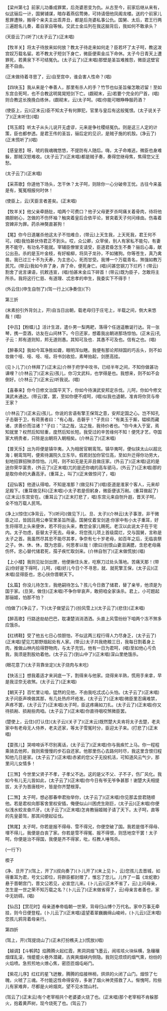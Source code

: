 <!-- { "loadSidebar": true } -->
【梁州第七】前家儿功番成罪累，后尧婆恩变为仇。从古至今，前家后继从来有，似这骊后一计，国舅铺谋，暗存着燕侣莺俦，可持请佃他凤阁龙楼。送的个前家儿惹罪遭殃，搬得个亲夫主出乖弄丑，都是后尧婆私事公仇。国舅、太后，君王行两三遍题名儿奏，着自家自等候。交武士金瓜列在我这脑背后，我如何不敢承头？

(天臣云了)(听了)(太子云了)(正末唱)

【牧羊关】将太子待放来如何放？教太子待走来如何走？臣若坏了太子呵，教这泼宫奴万载名留。若不教太子短剑下身亡，微臣便索金瓜下命休。太子今日青天上遭罪死，若黄泉下不可结冤仇。(太子云了)(正末唱)那壁是圣旨难推怨，微臣这壁官差不自由。

(正末做待着寻思了，云)自至宫中，谁会害人性命？(唱)

【四块玉】我从来是个奉善人，那里有杀人的手？竹节也似圣旨催怎敢迟留！至如东宫合死呵，也不合教这明晃晃短剑下亡。(觑砌末，云)若要个完全的尸首，(唱)则合教这长挽挽白练休，(觑砌末，云)太子呵。(唱)你能可眼睁睁服药酒？

(使臣上，云)(正末云)臣不知太子有何罪犯，官里与皇后有这般冤恨。(太子说关子了)(正末听住)(唱)

【骂玉郎】听太子从头儿说开无虚谬，元来是争社稷结冤仇。则是这三人定的计策，臣也都参透。是君王传的圣旨，骊后定的见识，是贼子施的机彀。(净云了)(正末慌听了)(唱)

【感皇恩】呀，唬的我魂魄悠悠，不提防有人随后。嗨，太子命难逃，微臣也身难躲，那贼汉怒难收。(太子云了)(正末唱)都是贼子奏，奏得您继母焦，焦得您父王愁。

(太子云了)(正末唱)

【采茶歌】你道他下场头，怎干休？太子呵，则除你一心分破帝王忧。古往今来虽是有，冤冤相报何时休！

(使臣上，云)天臣言者差矣。(正末唱)

【牧羊关】他父亲牵肠肚，咱两个可费口？他子父母更歹杀呵痛关着骨肉，待将他摘胆剜心，怎做的不伤怀袖？触突着皇后合依平论，冒突着天子何问缘由。伤毒着宫婢非为罪。药杀神獒直甚狗！

【尾】你今日道屠杀他这太子不怕难合，(带云)上天生我，上天死我，君王何不可。(唱)我怕甚伏侍君正不到头。哎，众公卿，众宰侯，别人有家私不能勾，有妻男不能守，有功名不能就。宰辅臣僚冒支请受，臣道君昏怎生不奏？骊后心毒，献公出丑。杀的是玉叶金枝，有好榆柳，将凤子龙孙，不如猪狗。你等苍生，真乃禽兽。我已过三十不为夭寿，为主忠心，死而甘受。我博一个万载青名，煞强如教万民咒。(带云)我如今弃了身，弃了命，便死身亡。(唱)问甚您钢刀下烂朽！(带云)割舍了讹言课语，抗敕违宣，(唱)怕甚末金瓜下碎首！(带云)既为臣子，怎敢将主所杀。我将这行仁慈、有道理、忒忠孝的申生，我委实下不得手！

(外云住)(申生自刎了)(驾一行上)(净奏住)(下)

第三折

(末素扮引外背剑上，开)自当日出朝，载老母归于庄宅上，半载之间，倒大来悠哉！(唱)

【中吕】【粉蝶儿】活计生涯，遣仆男一梨两耙，落得个任逍遥散诞行达。背一张琴，携一壶酒，访友在山间林下。今日还家，想着我出朝进那场惊怕。(正末云)孔子云：邦有道则知，邦无道则愚。其知可及也．其愚不可及也。信有之也。(唱)

【醉春风】我如今耳净胜如聋，眼明浑似瞎。我便有那论邦辩国的巧舌头，则不如妆做个哑、哑、哑、哑。将书剑收拾，素琴抬起，剑匣高挂。

(见卜儿了)(介林拜了)(正末云)介林于府学中攻书，已经半年之间，不知你做甚功课哩？(介林云了)(正末云)孩儿，你习文武科，也学得是也。我想来，则不如不会倒好。(介林云了)(正末云)听我说。(唱)

【喜春来】你今日修文治国平天下，你如今待演武安邦定杀伐。儿呵，你如今修文演武未通达。(带云)罢，罢，至如你便不成呵，(唱)似我也退朝，准肯将你货与帝王家？

(介林云了)(正末云)孩儿，你说的言语有擎王保驾之意，安邦定国之心。岂不知孔子击磬于卫，有荷蒉者曰："有心哉，击磬乎！"子贡曰："有美玉于厮，韫椟而藏诸，求善价而沽诸？"子曰："沽之哉，沽之哉，我待价者也。"你今未入于室，焉知就里？权然后知轻重，度然后知长短。我受过的辛苦缘何不知！便凭才艺，夺国家大柄贵者，只除是出朝将入朝相矣。(介林云了)(正末唱)

【普天乐】出为将便是镇华夷，入为相居官朝鸾驾。镇华夷呵，便似挟太山以超北海；朝鸾驾呵，便索待漏院久立东华。假若封加你官位高，至如升迁得你功劳大，刬地招罪招殃添惊怕。儿呵，则不如无是无非且做庄家。(外云了)(正末唱)这的是送你荣华富贵，(外云了)(正末唱)兀的是还你魂的高车驷马，(外云了)(正末唱)那的是取你命的大纛高牙。(重耳上，叫了)(正末做惊问了，唱)

【迎仙客】他道认得咱，不知是准那？(做见科了)(唱)臣道是淮家个客人，元来却足殿下。(重耳做见科)(正末唱)小太子若是但躬身，微臣便该万剐。(重耳做起了)(正末云)东宫安在。(重耳云了)(正末打悲了，唱)东宫元来自刎升遐，晋天子呵，全不怕万载人民骂。

(净上)(惊住)(净背云，下)(听问)(做见下儿、旦、太子)(介林云)太子事泄，非干微臣之过，皆因吕用公奉官里圣旨所逼。国舅仗着宝剑道:你家中有小太子重耳，好生将得项上头来便休，若不将出头来，教您全家儿赐死。老汉以此说太子在于宅内。太子勿虑，臣替太子死去。母亲，将您孩儿项上首级腐烂，交与国舅，言称是太子之首。我虽然尽其忠不能尽其孝，争奈有七十岁老母，如百年之后，无临丧祭之子。休、休、休，既为忠臣，何思孝以哉！(歌曰)别恨山妻泪满腮，含悲老母痛伤怀。忠心替代储君死，孺子疾忙取剑来。(介林自刎了)(正末做慌放)(唱)

【上小楼】我则见扯剑出匣，他便揪住头发，吃察刀过处头落地。苦痛天那！(带云)你好是下得呵，儿呵，(唱)好儿今日个不寻思，就、就死擎王保，(太子云)(正末唱)显得臣也，忠心扶你晋朝天下。

【幺篇】你没儿待怎生，我绝嗣待怎么？孩儿今日救了储君，替了亲爷，他须是为国于家。(旦哭，做住)(正末唱)不争你举哀声，敢把咱全家诛杀。君上，小可题起那骊姬，怕那不怕？

(怕做了)(净云了，下)(太子做望云了)(扮风雪上)(太子云了)(悲住)(正末唱)

【醉高歌】行路途劫劫巴巴，耽凄楚消消洒洒。头直上风雪纷纷下咱两个冻不煞多应饿杀。

【红绣鞋】受了他五七日心惊胆怕，不似这两三程行得人力尽身乏，(太子云了)(正末唱)望见兀那野烟起处有人家。(带云)太子共我绝粮三日，我每日割着身上肉，推做山林内拾得野物肉，与太子充饥，他有一日为君呵，(唱)至如他心亏负我，我须是割股劝着他。(太子云了)(到山中了)(正末唱)深山里绝饿杀。

(眼花意了)(太子背靠坐定)(太子烧肉与末吃)

【快活三】想我着适才来涧底一下，割得来与他家。烧得来半熟，慌用手来拿，早是我涩奈无收煞。(太子云了)(正末唱)

【朝天子】百忙里让咱，猛然的见他，不由我吃忒忒心头怕。(太子云了)(正末唱)太子问臣声唤做其那，有几处热疖坏疮发。(太子云了)(正末唱)微臣里忍痛难禁，声疼不罢，(太子云了)(正末唱)太子呵，臣这疼痛如刀扎。(太子云了)(正末唱)你又待损剐、损剐些肉咱。(太子云了)(正末唱)你直待咽咬煞微臣罢。

(楚使上，云住)(打认住)(太子云)(关子了)(正末云)既然楚大夫肯将太子去楚，老夫家中有老母无人侍养，老夫还家，等太子雪冤时分，臣迎太子来。(打悲了)(正末唱)

【耍孩儿】哭啼啼诉不尽别离话，(太子云了)(正末唱)你与我疾忙上马。你一程程乘骑去他邦，我则索慢慢的步石自还家。他那里伤心去路何时尽，我这里含恨归程知他几日是家。(太子云了)(正末唱)赤紧的您父子无投机活，可知道风云气少，那里问儿女情多！

【三煞】今世里父贤子不孝，子孝父不达。这的是父不父、子不子，伤厂风化。我如今有儿无儿皆如此，(太子云了)(正末唱)你今日有爷无爷争甚那！谢楚大夫相提拔，太子为晋唐枝叶，皆是你齐楚根芽。

【二煞】太子呵，想必那春申君抬举你，(太子云了)(正末唱)你见那孟尝君随顺他。若是君权向那客舍里权安插，俺便似山川困虎生刚巨，(太子云)(正末唱)你便似浅水蛟龙奋爪牙。(太子云了)(正末唱)怎肯教骊姬贼子请了天下。太子呵，直等的先皇晏驾，那其间便起征伐。

【煞尾】太子呵，你若是报不得母、雪不得兄，你便空破了国。我若是借不得母、埋不得儿，我便是白丧了家。你若是雪不得冤、报不得恨，则恁地空干罢！太子呵，你便是治不得国，我便是齐不得家，吡，枉教人唾骂杀。

(一行下)

楔子

(净、旦开了)(驾上，开了)(叔向奏了)(卜儿开了)(末上见卜，云)您孩儿去晋城，如得重耳为君，号文公即位，将群臣都封赠了，惟忘了您儿。儿作了一篇《龙蛇歌》悬于晋朝宫门，晋文公若见，必宣您儿来。(卜儿云)(正末不省了，云)上问母亲，怎生是一世之荣不知万载之名？(卜儿云了)(正末做省得了，云)母亲言者善也，家中无妨碍。(唱)

【仙吕】【赏花时】母亲道奉帝临朝一世荣，背母归山博个万代名。家中万事无牵挂，则今日便登程。(卜儿云了)(正末唱)遥望着翠巍巍绵山峻岭，(卜儿云)(正末唱)您孩儿鸦背着母亲行。

第四折

(驾上，开)(驾提烧山了)(正未打扮樵夫上)(慌放)(唱)

【越调】【斗鹌鹑】焰腾腾火起红霞，黑洞洞烟飞墨云，闹垓垓火块纵横，急穰穰烟煤乱滚，悄蹙蹙火巷外潜藏，古爽爽烟峡内侧隐。我则见烦烦的烟气熏，纷纷的火焰喷。急煎煎地火燎心焦，密匝匝烟屯峪门。

【紫花儿序】红红的星飞迸散，腾腾的焰接林梢，烘烘的火闭了山门。烟惊了七魄，火唬了三魂。不付能这性命得安存，多谢了烟火神灵搭救了人。惭愧呵，险些儿有家难奔，尽都是火岭烟岚，望不见水馆山村。

(驾云了)(正末云)有个老宰相共个老婆婆火烧了也。(正末唱)那个老宰相不肯躲那火，抱着黄芦树，现今烧死了也。(驾云了)

